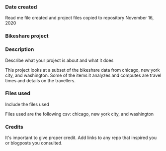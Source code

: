 ### Date created

Read me file created and project files copied to repository November 16, 2020

### Bikeshare project


### Description
Describe what your project is about and what it does

This project looks at a subset of the bikeshare data from chicago, new york city, and washington.  Some of the items it analyzes and computes are travel times and details on the travellers.

### Files used
Include the files used

Files used are the following csv: chicago, new york city, and washington

### Credits
It's important to give proper credit. Add links to any repo that inspired you or blogposts you consulted.
